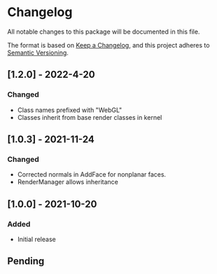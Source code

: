 # Changelog
All notable changes to this package will be documented in this file.

The format is based on [Keep a Changelog](https://keepachangelog.com/en/1.0.0/),
and this project adheres to [Semantic Versioning](https://semver.org/spec/v2.0.0.html).

## [1.2.0] - 2022-4-20
### Changed
- Class names prefixed with "WebGL"
- Classes inherit from base render classes in kernel

## [1.0.3] - 2021-11-24
### Changed
- Corrected normals in AddFace for nonplanar faces.
- RenderManager allows inheritance

## [1.0.0] - 2021-10-20
### Added
- Initial release

## Pending
